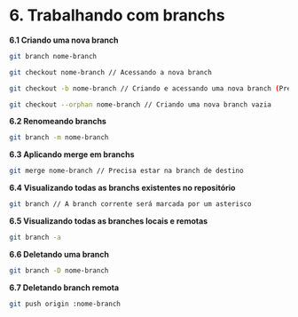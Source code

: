 # 6. Trabalhando com branchs

**6.1 Criando uma nova branch**
```bash
git branch nome-branch

git checkout nome-branch // Acessando a nova branch

git checkout -b nome-branch // Criando e acessando uma nova branch (Prefiro esse)

git checkout --orphan nome-branch // Criando uma nova branch vazia
```
**6.2 Renomeando branchs**
```bash
git branch -m nome-branch
```

**6.3 Aplicando merge em branchs**
```bash
git merge nome-branch // Precisa estar na branch de destino
```

**6.4 Visualizando todas as branchs existentes no repositório**
```bash
git branch // A branch corrente será marcada por um asterisco
```

**6.5 Visualizando todas as branches locais e remotas**
```bash
git branch -a
```

**6.6 Deletando uma branch**
```bash
git branch -D nome-branch
```

**6.7 Deletando branch remota**
```bash
git push origin :nome-branch
```
